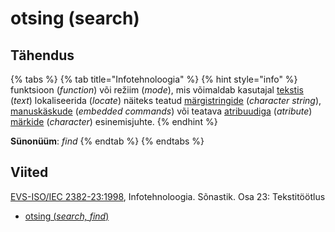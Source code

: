 # otsing \(search\)

## Tähendus

{% tabs %}
{% tab title="Infotehnoloogia" %}
{% hint style="info" %}
funktsioon \(_function_\) või režiim \(_mode_\), mis võimaldab kasutajal [tekstis](tekst-text.md) \(_text_\) lokaliseerida \(_locate_\) näiteks teatud [märgistringide](maergistring-character-string.md) \(_character string_\), [manuskäskude](manuskaesk-embedded-command.md) \(_embedded commands_\) või teatava [atribuudiga](atribuut-attribute.md) \(_atribute_\) [märkide](maerk-character.md) \(_character_\) esinemisjuhte.
{% endhint %}

**Sünonüüm**: _find_
{% endtab %}
{% endtabs %}

## Viited

[EVS-ISO/IEC 2382-23:1998](https://www.evs.ee/et/evs-iso-iec-2382-23-1998), Infotehnoloogia. Sõnastik. Osa 23: Tekstitöötlus

* [otsing \(_search, find_\)](https://www.eki.ee/dict/its/index.cgi?Q=D4EFB4A6-6C03-1014-88DC-FC5F0DBED45A&F=GUID&C01=1&C02=0&C10=1)

